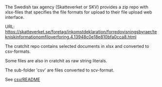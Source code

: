 The Swedish tax agency (Skatteverket or SKV) provides a zip repo with xlsx-files that specifies the file formats for upload to their file upload web interface.

URL: https://skatteverket.se/foretag/inkomstdeklaration/forredovisningsbyraer/tekniskinformationomfiloverforing.4.13948c0e18e810bfa0cca8.html

The cratchit repo contains selected documents in xlsx and converted to csv-formats.

Some files are also in cratchit as raw string literals.

The sub-folder 'csv' are files converted to scv-format.

See [csv/README](csv/README.md)
